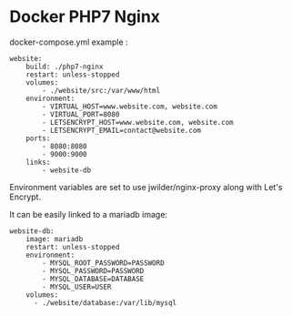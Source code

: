 # Docker PHP7 Nginx

docker-compose.yml example :
```
website:
    build: ./php7-nginx
    restart: unless-stopped
    volumes:
        - ./website/src:/var/www/html
    environment:
        - VIRTUAL_HOST=www.website.com, website.com
        - VIRTUAL_PORT=8080
        - LETSENCRYPT_HOST=www.website.com, website.com
        - LETSENCRYPT_EMAIL=contact@website.com
    ports:
        - 8080:8080
        - 9000:9000
    links:
        - website-db
```

Environment variables are set to use jwilder/nginx-proxy along with Let's Encrypt.

It can be easily linked to a mariadb image:

```
website-db:
    image: mariadb
    restart: unless-stopped
    environment:
        - MYSQL_ROOT_PASSWORD=PASSWORD
        - MYSQL_PASSWORD=PASSWORD
        - MYSQL_DATABASE=DATABASE
        - MYSQL_USER=USER
    volumes:
      - ./website/database:/var/lib/mysql
```